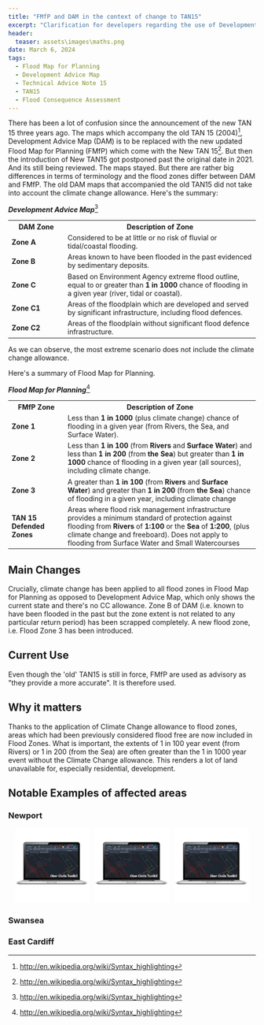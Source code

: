 ```yaml
---
title: "FMfP and DAM in the context of change to TAN15"
excerpt: "Clarification for developers regarding the use of Development Advice Map and Flood Map for Planning"
header:
  teaser: assets\images\maths.png
date: March 6, 2024
tags:
  - Flood Map for Planning
  - Development Advice Map
  - Technical Advice Note 15
  - TAN15
  - Flood Consequence Assessment
---
```


<!-- # Clarification for developers regarding the use of Development Advice Map and Flood Map for Planning  -->

There has been a lot of confusion since the announcement of the new TAN 15 three years ago. The maps which accompany the old TAN 15 (2004)[^1], Development Advice Map (DAM) is to be replaced with the new updated Flood Map for Planning (FMfP) which come with the New TAN 15[^2]. But then the introduction of New TAN15 got postponed past the original date in 2021. And its still being reviewed. The maps stayed. But there are rather big differences in terms of terminology and the flood zones differ between DAM and FMfP. The old DAM maps that accompanied the old TAN15 did not take into account the climate change allowance. Here's the summary:

***Development Advice Map***[^3]
<table>
  <tr>
    <th width=100>DAM Zone</th>
    <th>Description of Zone</th>
  </tr>
  <tr>
    <td><b>Zone A</b></td>
    <td>Considered to be at little or no risk of fluvial or tidal/coastal flooding.</td>
  </tr>
  <tr>
    <td><b>Zone B</b></td>
    <td>Areas known to have been flooded in the past evidenced by sedimentary deposits.</td>
  </tr>
  <tr>
    <td><b>Zone C</b></td>
    <td>Based on Environment Agency extreme flood outline, equal to or greater than <b>1 in 1000</b> chance of flooding in a given year (river, tidal or coastal).</td>
  </tr>
  <tr>
    <td><b>Zone C1</b></td>
    <td>Areas of the floodplain which are developed and served by significant infrastructure, including flood defences.</td>
  </tr>
  <tr>
    <td><b>Zone C2</b></td>
    <td>Areas of the floodplain without significant flood defence infrastructure.</td>
  </tr>
</table>



As we can observe, the most extreme scenario does not include the climate change allowance.

Here's a summary of Flood Map for Planning.

***Flood Map for Planning***[^4]
<table>
  <tr>
    <th width=100>FMfP Zone</th>
    <th>Description of Zone</th>
  </tr>
  <tr>
    <td><b>Zone 1</b></td>
    <td>Less than <b>1 in 1000</b> (plus climate change) chance of flooding in a given year (from Rivers, the Sea, and Surface Water).</td>
  </tr>
  <tr>
    <td><b>Zone 2</b></td>
    <td>Less than <b>1 in 100</b> (from <b>Rivers</b> and <b>Surface Water</b>) and less than <b>1 in 200</b> (from <b>the Sea</b>) but greater than<b> 1 in 1000</b> chance of flooding in a given year (all sources), including climate change.</td>
  </tr>
  <tr>
    <td><b>Zone 3</b></td>
    <td>A greater than <b>1 in 100</b> (from <b>Rivers</b> and <b>Surface Water</b>) and greater than <b>1 in 200</b> (from <b>the Sea</b>) chance of flooding in a given year, including climate change</td>
  </tr>
  <tr>
    <td><b>TAN 15 Defended Zones</b></td>
    <td>Areas where flood risk management infrastructure provides a minimum standard of protection against flooding from <b>Rivers</b> of <b>1:100</b> or the <b>Sea</b> of <b>1:200</b>, (plus climate change and freeboard). Does not apply to flooding from Surface Water and Small Watercourses</td>
  </tr>
</table>

## Main Changes
Crucially, climate change has been applied to all flood zones in Flood Map for Planning as opposed to Development Advice Map, which only shows the current state and there's no CC allowance. Zone B of DAM (i.e. known to have been flooded in the past but the zone extent is not related to any particular return period) has been scrapped completely. A new flood zone, i.e. Flood Zone 3 has been introduced.

## Current Use
Even though the 'old' TAN15 is still in force, FMfP are used as advisory as "they provide a more accurate". It is therefore used.

## Why it matters
Thanks to the application of Climate Change allowance to flood zones, areas which had been previously considered flood free are now included in Flood Zones. What is important, the extents of 1 in 100 year event (from Rivers) or 1 in 200 (from the Sea) are often greater than the 1 in 1000 year event without the Climate Change allowance. This renders a lot of land unavailable for, especially residential, development.

## Notable Examples of affected areas
### Newport
<p align="center">
  <img src="/assets/images/ober_civils.png" alt="Alt text 1" width="30%" />
  <img src="/assets/images/ober_civils.png" alt="Alt text 2" width="30%" style="margin-left: 1.5%; margin-right: 1.5%;" />
  <img src="/assets/images/ober_civils.png" alt="Alt text 3" width="30%" />
</p>


### Swansea
### East Cardiff

[^1]: <http://en.wikipedia.org/wiki/Syntax_highlighting>
[^2]: <http://en.wikipedia.org/wiki/Syntax_highlighting>
[^3]: <http://en.wikipedia.org/wiki/Syntax_highlighting>
[^4]: <http://en.wikipedia.org/wiki/Syntax_highlighting>
